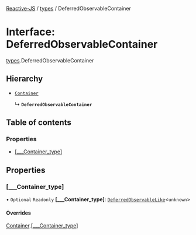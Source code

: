 [Reactive-JS](../README.md) / [types](../modules/types.md) / DeferredObservableContainer

# Interface: DeferredObservableContainer

[types](../modules/types.md).DeferredObservableContainer

## Hierarchy

- [`Container`](types.Container.md)

  ↳ **`DeferredObservableContainer`**

## Table of contents

### Properties

- [[\_\_\_Container\_type]](types.DeferredObservableContainer.md#[___container_type])

## Properties

### [\_\_\_Container\_type]

• `Optional` `Readonly` **[\_\_\_Container\_type]**: [`DeferredObservableLike`](types.DeferredObservableLike.md)<`unknown`\>

#### Overrides

[Container](types.Container.md).[[___Container_type]](types.Container.md#[___container_type])
